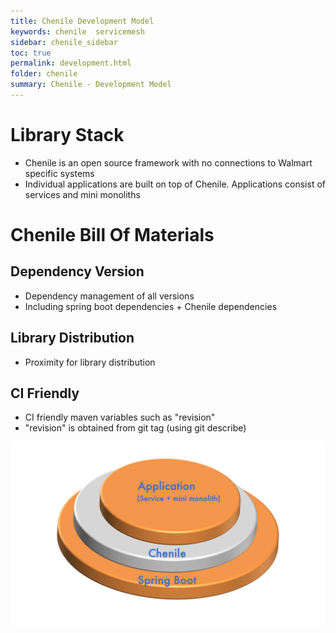 ```yaml
---
title: Chenile Development Model
keywords: chenile  servicemesh
sidebar: chenile_sidebar
toc: true
permalink: development.html
folder: chenile
summary: Chenile - Development Model
---
```

# Library Stack

* Chenile is an open source framework with no connections to Walmart specific systems
* Individual applications are built on top of Chenile.  Applications consist of services and mini monoliths

# Chenile Bill Of Materials

## Dependency Version
* Dependency management of all versions
* Including spring boot dependencies + Chenile dependencies

## Library Distribution
* Proximity for library distribution

## CI Friendly 
* CI friendly maven variables such as "revision"
* "revision" is obtained from git tag (using git describe)

![Library Stack](img/library.png "Library Stack")